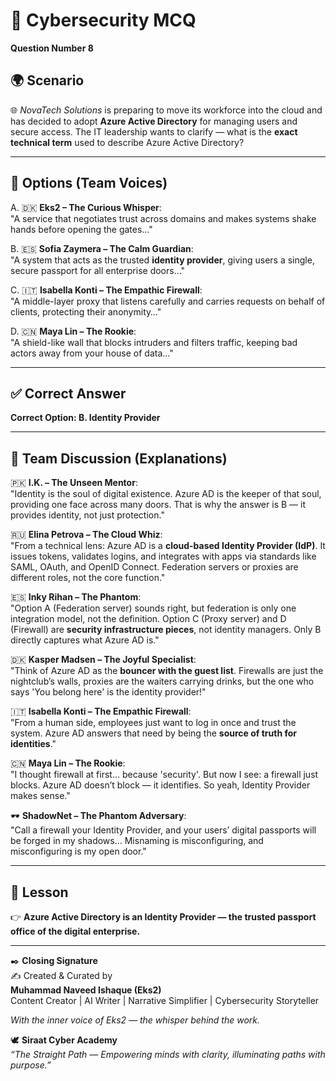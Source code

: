 # 🔐 Cybersecurity MCQ

**Question Number 8**

## 🌍 Scenario
🌐 *NovaTech Solutions* is preparing to move its workforce into the cloud and has decided to adopt **Azure Active Directory** for managing users and secure access. The IT leadership wants to clarify — what is the **exact technical term** used to describe Azure Active Directory?

---

## 📝 Options (Team Voices)

A. 🇩🇰 **Eks2 – The Curious Whisper**:  
"A service that negotiates trust across domains and makes systems shake hands before opening the gates…"  

B. 🇪🇸 **Sofia Zaymera – The Calm Guardian**:  
"A system that acts as the trusted **identity provider**, giving users a single, secure passport for all enterprise doors…"  

C. 🇮🇹 **Isabella Konti – The Empathic Firewall**:  
"A middle-layer proxy that listens carefully and carries requests on behalf of clients, protecting their anonymity…"  

D. 🇨🇳 **Maya Lin – The Rookie**:  
"A shield-like wall that blocks intruders and filters traffic, keeping bad actors away from your house of data…"    

---

## ✅ Correct Answer
**Correct Option: B. Identity Provider**

---

## 💬 Team Discussion (Explanations)

🇵🇰 **I.K. – The Unseen Mentor**:  
"Identity is the soul of digital existence. Azure AD is the keeper of that soul, providing one face across many doors. That is why the answer is B — it provides identity, not just protection."  

🇷🇺 **Elina Petrova – The Cloud Whiz**:  
"From a technical lens: Azure AD is a **cloud-based Identity Provider (IdP)**. It issues tokens, validates logins, and integrates with apps via standards like SAML, OAuth, and OpenID Connect. Federation servers or proxies are different roles, not the core function."  

🇪🇸 **Inky Rihan – The Phantom**:  
"Option A (Federation server) sounds right, but federation is only one integration model, not the definition. Option C (Proxy server) and D (Firewall) are **security infrastructure pieces**, not identity managers. Only B directly captures what Azure AD is."  

🇩🇰 **Kasper Madsen – The Joyful Specialist**:  
"Think of Azure AD as the **bouncer with the guest list**. Firewalls are just the nightclub’s walls, proxies are the waiters carrying drinks, but the one who says 'You belong here' is the identity provider!"  

🇮🇹 **Isabella Konti – The Empathic Firewall**:  
"From a human side, employees just want to log in once and trust the system. Azure AD answers that need by being the **source of truth for identities**."  

🇨🇳 **Maya Lin – The Rookie**:  
"I thought firewall at first… because 'security'. But now I see: a firewall just blocks. Azure AD doesn’t block — it identifies. So yeah, Identity Provider makes sense."  

🕶️ **ShadowNet – The Phantom Adversary**:  
"Call a firewall your Identity Provider, and your users’ digital passports will be forged in my shadows… Misnaming is misconfiguring, and misconfiguring is my open door."  

---

## 🌟 Lesson
👉 **Azure Active Directory is an Identity Provider — the trusted passport office of the digital enterprise.**

---

✒️ **Closing Signature**  
✍️ Created & Curated by  
**Muhammad Naveed Ishaque (Eks2)**  
Content Creator | AI Writer | Narrative Simplifier | Cybersecurity Storyteller  

_With the inner voice of Eks2 — the whisper behind the work._  

🕊️ **Siraat Cyber Academy**  
*“The Straight Path — Empowering minds with clarity, illuminating paths with purpose.”*  
